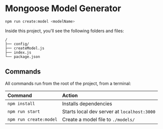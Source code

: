 # Mongoose Model Generator

```sh
npm run create:model <modelName>
```

Inside this project, you'll see the following folders and files:

```text
/
├── config/
├── createModel.js
├── index.js
└── package.json
```

## Commands

All commands run from the root of the project, from a terminal:

| Command                | Action                                      |
| :--------------------- | :------------------------------------------ |
| `npm install`          | Installs dependencies                       |
| `npm run start`        | Starts local dev server at `localhost:3000` |
| `npm run create:model` | Create a model file to `./models/`          |
